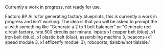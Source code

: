 Currently a work in progress, not ready for use.

Factoro BP Ai is for generating factory blueprints, this is currently a work in progress and isn't working. The idea is that you will be asked to prompt the ai with something like "Generate a 2 to 1 belt balancer" or "Generate red circuit factory, rate 500 circuits per minute. inputs x1 copper belt (blue), x1 iron belt (blue), x1 plastic belt (blue), assembling machine 3, beacons (x1 speed module 3, x1 efficenfy moduel 3), roboports, tialable/not tialable."
